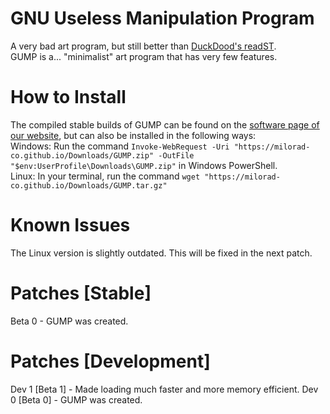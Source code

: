 # GNU Useless Manipulation Program
A very bad art program, but still better than [DuckDood's readST](https://github.com/DuckDood/readST).<br>
GUMP is a... "minimalist" art program that has very few features.
# How to Install
The compiled stable builds of GUMP can be found on the [software page of our website](https://milorad-co.github.io/software.htm), but can also be installed in the following ways:<br>
Windows: Run the command `Invoke-WebRequest -Uri "https://milorad-co.github.io/Downloads/GUMP.zip" -OutFile "$env:UserProfile\Downloads\GUMP.zip"` in Windows PowerShell.<br>
Linux: In your terminal, run the command `wget "https://milorad-co.github.io/Downloads/GUMP.tar.gz"`
# Known Issues
The Linux version is slightly outdated. This will be fixed in the next patch.
# Patches [Stable]
Beta 0 - GUMP was created.
# Patches [Development]
Dev 1 [Beta 1] - Made loading much faster and more memory efficient.
Dev 0 [Beta 0] - GUMP was created.
